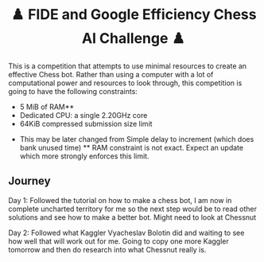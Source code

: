 <div align='center'>
  <h1>♟️ FIDE and Google Efficiency Chess AI Challenge ♟️</h1>
</div>

This is a competition that attempts to use minimal resources to create an effective Chess bot.
Rather than using a computer with a lot of computational power and resources to look through, this competition is going to have the following constraints:

- 5 MiB of RAM**
- Dedicated CPU: a single 2.20GHz core
- 64KiB compressed submission size limit
* This may be later changed from Simple delay to increment (which does bank unused time)
** RAM constraint is not exact. Expect an update which more strongly enforces this limit.

## Journey

Day 1: Followed the tutorial on how to make a chess bot, I am now in complete uncharted territory for me so the next step would be to read other solutions and see how to make a better bot. Might need to look at Chessnut

Day 2: Followed what Kaggler Vyacheslav Bolotin did and waiting to see how well that will work out for me. Going to copy one more Kaggler tomorrow and then do research into what Chessnut really is.
